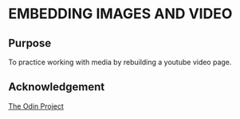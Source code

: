 # EMBEDDING IMAGES AND VIDEO

## Purpose
To practice working with media by rebuilding a youtube video page.



## Acknowledgement
[The Odin Project](https://theodinproject.com)
